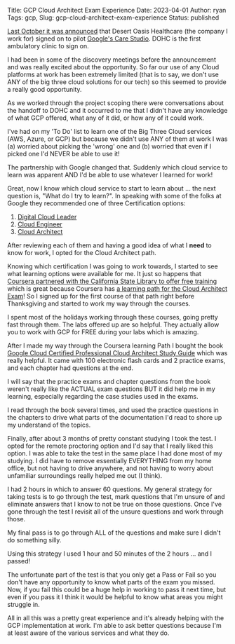 Title: GCP Cloud Architect Exam Experience
Date: 2023-04-01
Author: ryan
Tags: gcp, 
Slug: gcp-cloud-architect-exam-experience
Status: published

[Last October it was announced](https://www.fiercehealthcare.com/health-tech/google-health-notches-another-provider-partner-care-studio) that Desert Oasis Healthcare (the company I work for) signed on to pilot [Google's Care Studio](https://health.google/caregivers/care-studio/). DOHC is the first ambulatory clinic to sign on. 

I had been in some of the discovery meetings before the announcement and was really excited about the opportunity. So far our use of any Cloud platforms at work has been extremely limited (that is to say, we don't use ANY of the big three cloud solutions for our tech) so this seemed to provide a really good opportunity. 

As we worked through the project scoping there were conversations about the handoff to DOHC and it occurred to me that I didn't have any knowledge of what GCP offered, what any of it did, or how any of it could work. 

I've had on my 'To Do' list to learn one of the Big Three Cloud services (AWS, Azure, or GCP) but because we didn't use ANY of them at work I was (a) worried about picking the 'wrong' one and (b) worried that even if I picked one I'd NEVER be able to use it!

The partnership with Google changed that. Suddenly which cloud service to learn was apparent AND I'd be able to use whatever I learned for work! 

Great, now I know which cloud service to start to learn about ... the next question is, "What do I try to learn?". In speaking with some of the folks at Google they recommended one of three Certification options:

1. [Digital Cloud Leader](https://cloud.google.com/certification/cloud-digital-leader)
2. [Cloud Engineer](https://cloud.google.com/certification/cloud-engineer)
3. [Cloud Architect](https://cloud.google.com/certification/cloud-architect)

After reviewing each of them and having a good idea of what I **need** to know for work, I opted for the Cloud Architect path.

Knowing which certification I was going to work towards, I started to see what learning options were available for me. It just so happens that [Coursera partnered with the California State Library to offer free training](https://blog.coursera.org/coursera-partners-with-the-california-state-library-to-launch-free-statewide-job-training-program/) which is great because Coursera has [a learning path for the Cloud Architect Exam](https://www.coursera.org/professional-certificates/gcp-cloud-architect)! So I signed up for the first course of that path right before Thanksgiving and started to work my way through the courses. 

I spent most of the holidays working through these courses, going pretty fast through them. The labs offered up are so helpful. They actually allow you to work with GCP for FREE during your labs which is amazing. 

After I made my way through the Coursera learning Path I bought the book [Google Cloud Certified Professional Cloud Architect Study Guide](https://www.amazon.com/dp/1119871050?psc=1&ref=ppx_yo2ov_dt_b_product_details) which was really helpful. It came with 100 electronic flash cards and 2 practice exams, and each chapter had questions at the end. 

I will say that the practice exams and chapter questions from the book weren't really like the ACTUAL exam questions BUT it did help me in my learning, especially regarding the case studies used in the exams. 

I read through the book several times, and used the practice questions in the chapters to drive what parts of the documentation I'd read to shore up my understand of the topics. 

Finally, after about 3 months of pretty constant studying I took the test. I opted for the remote proctoring option and I'd say that I really liked this option. I was able to take the test in the same place I had done most of my studying. I did have to remove essentially EVERYTHING from my home office, but not having to drive anywhere, and not having to worry about unfamiliar surroundings really helped me out (I think).

I had 2 hours in which to answer 60 questions. My general strategy for taking tests is to go through the test, mark questions that I'm unsure of and eliminate answers that I know to not be true on those questions. Once I've gone through the test I revisit all of the unsure questions and work through those. 

My final pass is to go through ALL of the questions and make sure I didn't do something silly. 

Using this strategy I used 1 hour and 50 minutes of the 2 hours ... and I passed! 

The unfortunate part of the test is that you only get a Pass or Fail so you don't have any opportunity to know what parts of the exam you missed. Now, if you fail this could be a huge help in working to pass it next time, but even if you pass it I think it would be helpful to know what areas you might struggle in. 

All in all this was a pretty great experience and it's already helping with the GCP implementation at work. I'm able to ask better questions because I'm at least aware of the various services and what they do. 

